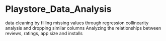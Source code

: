 # Playstore_Data_Analysis
data cleaning by filling missing values through regression
collinearity analysis and dropping similar columns 
Analyzing the relationships between reviews, ratings, app size and installs
